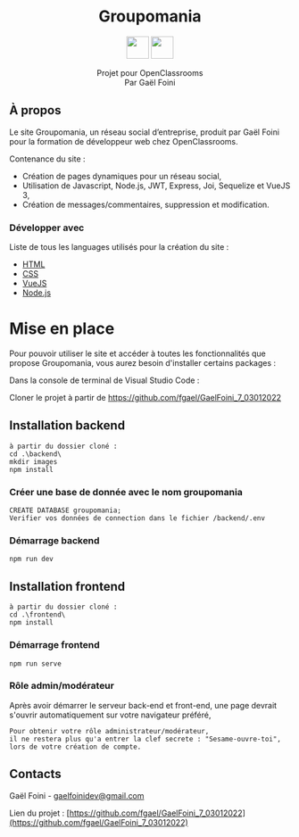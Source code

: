<div align="center">

# Groupomania

<img src="http://forthebadge.com/images/badges/built-with-love.svg" height="40px" /> <img src="https://forthebadge.com/images/badges/powered-by-coders-sweat.svg"  height="40px" />

</div>

<p align="center">
Projet pour OpenClassrooms
<br/>
Par Gaël Foini
<br/>
</p>

## À propos

Le site Groupomania, un réseau social d’entreprise, produit par Gaël Foini pour la formation de développeur web chez OpenClassrooms.

Contenance du site :

- Création de pages dynamiques pour un réseau social,
- Utilisation de Javascript, Node.js, JWT, Express, Joi, Sequelize et VueJS 3,
- Création de messages/commentaires, suppression et modification.

### Développer avec

Liste de tous les languages utilisés pour la création du site :

- [HTML](https://developer.mozilla.org/fr/docs/Web/HTML)
- [CSS](https://developer.mozilla.org/fr/docs/Web/CSS)
- [VueJS](https://v3.vuejs.org/guide/introduction.html)
- [Node.js](https://nodejs.org/en/)

# Mise en place

Pour pouvoir utiliser le site et accéder à toutes les fonctionnalités que propose Groupomania, vous aurez besoin d'installer certains packages :

Dans la console de terminal de Visual Studio Code :

Cloner le projet à partir de https://github.com/fgael/GaelFoini_7_03012022

## Installation backend

```
à partir du dossier cloné :
cd .\backend\
mkdir images
npm install
```

### Créer une base de donnée avec le nom groupomania

```
CREATE DATABASE groupomania;
Verifier vos données de connection dans le fichier /backend/.env
```

### Démarrage backend

```
npm run dev
```

## Installation frontend

```
à partir du dossier cloné :
cd .\frontend\
npm install
```

### Démarrage frontend

```
npm run serve
```

### Rôle admin/modérateur

Après avoir démarrer le serveur back-end et front-end,
une page devrait s'ouvrir automatiquement sur votre navigateur préféré,

```
Pour obtenir votre rôle administrateur/modérateur,
il ne restera plus qu'a entrer la clef secrete : "Sesame-ouvre-toi",
lors de votre création de compte.
```

## Contacts

Gaël Foini - gaelfoinidev@gmail.com

Lien du projet : [https://github.com/fgael/GaelFoini_7_03012022](https://github.com/fgael/GaelFoini_7_03012022)
